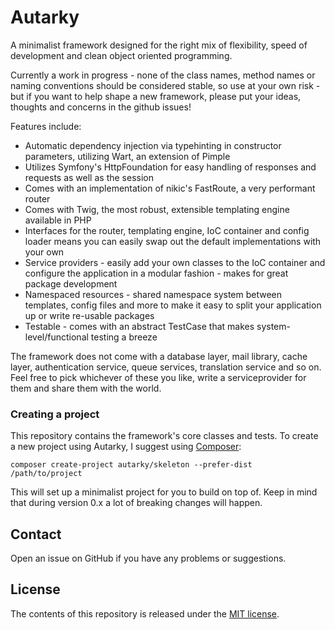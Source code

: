 # Autarky

A minimalist framework designed for the right mix of flexibility, speed of development and clean object oriented programming. 

Currently a work in progress - none of the class names, method names or naming conventions should be considered stable, so use at your own risk - but if you want to help shape a new framework, please put your ideas, thoughts and concerns in the github issues!

Features include:

- Automatic dependency injection via typehinting in constructor parameters, utilizing Wart, an extension of Pimple
- Utilizes Symfony's HttpFoundation for easy handling of responses and requests as well as the session
- Comes with an implementation of nikic's FastRoute, a very performant router
- Comes with Twig, the most robust, extensible templating engine available in PHP
- Interfaces for the router, templating engine, IoC container and config loader means you can easily swap out the default implementations with your own
- Service providers - easily add your own classes to the IoC container and configure the application in a modular fashion - makes for great package development
- Namespaced resources - shared namespace system between templates, config files and more to make it easy to split your application up or write re-usable packages
- Testable - comes with an abstract TestCase that makes system-level/functional testing a breeze

The framework does not come with a database layer, mail library, cache layer, authentication service, queue services, translation service and so on. Feel free to pick whichever of these you like, write a serviceprovider for them and share them with the world.


### Creating a project

This repository contains the framework's core classes and tests. To create a new project using Autarky, I suggest using [Composer](https://getcomposer.org/):

`composer create-project autarky/skeleton --prefer-dist /path/to/project`

This will set up a minimalist project for you to build on top of. Keep in mind that during version 0.x a lot of breaking changes will happen.


## Contact

Open an issue on GitHub if you have any problems or suggestions.


## License

The contents of this repository is released under the [MIT license](http://opensource.org/licenses/MIT).